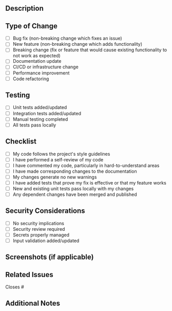 ## Description

<!-- Provide a brief description of the changes in this PR -->

## Type of Change

<!-- Mark the relevant option with an "x" -->

- [ ] Bug fix (non-breaking change which fixes an issue)
- [ ] New feature (non-breaking change which adds functionality)
- [ ] Breaking change (fix or feature that would cause existing functionality to not work as expected)
- [ ] Documentation update
- [ ] CI/CD or infrastructure change
- [ ] Performance improvement
- [ ] Code refactoring

## Testing

<!-- Describe the tests you ran to verify your changes -->

- [ ] Unit tests added/updated
- [ ] Integration tests added/updated
- [ ] Manual testing completed
- [ ] All tests pass locally

## Checklist

<!-- Mark completed items with an "x" -->

- [ ] My code follows the project's style guidelines
- [ ] I have performed a self-review of my code
- [ ] I have commented my code, particularly in hard-to-understand areas
- [ ] I have made corresponding changes to the documentation
- [ ] My changes generate no new warnings
- [ ] I have added tests that prove my fix is effective or that my feature works
- [ ] New and existing unit tests pass locally with my changes
- [ ] Any dependent changes have been merged and published

## Security Considerations

<!-- Describe any security implications of this change -->

- [ ] No security implications
- [ ] Security review required
- [ ] Secrets properly managed
- [ ] Input validation added/updated

## Screenshots (if applicable)

<!-- Add screenshots to help explain your changes -->

## Related Issues

<!-- Link to related issues using #issue-number -->

Closes #

## Additional Notes

<!-- Add any other context about the PR here -->

